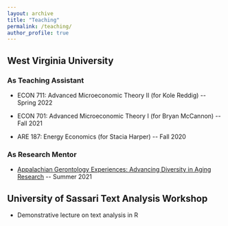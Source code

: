 ```yaml
---
layout: archive
title: "Teaching"
permalink: /teaching/
author_profile: true
---
```

## West Virginia University

### As Teaching Assistant

- ECON 711: Advanced Microeconomic Theory II (for Kole Reddig) -- Spring 2022

- ECON 701: Advanced Microeconomic Theory I (for Bryan McCannon) -- Fall 2021

- ARE 187: Energy Economics (for Stacia Harper) -- Fall 2020


### As Research Mentor

- [Appalachian Gerontology Experiences: Advancing Diversity in Aging Research](https://age-adar.wvu.edu/home) -- Summer 2021


## University of Sassari Text Analysis Workshop

- Demonstrative lecture on text analysis in R
